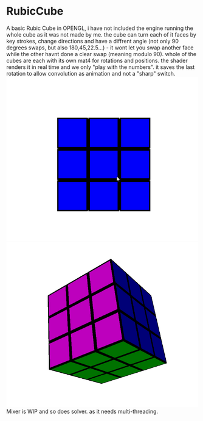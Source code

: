 # RubicCube
A basic Rubic Cube in OPENGL, i have not included the engine running the whole cube as it was not made by me.
the cube can turn each of it faces by key strokes, change directions and have a diffrent angle (not only 90 degrees swaps, but also 180,45,22.5...) - it wont let you swap another face while the other havnt done a clear swap (meaning modulo 90).
whole of the cubes are each with its own mat4 for rotations and positions. the shader renders it in real time and we only "play with the numbers".
it saves the last rotation to allow convolution as animation and not a "sharp" switch.
![alt text](https://raw.githubusercontent.com/AmitTurner/RubicCube/master/testt.gif)
![alt text](https://raw.githubusercontent.com/AmitTurner/RubicCube/master/testt2.gif)
Mixer is WIP and so does solver. as it needs multi-threading.
